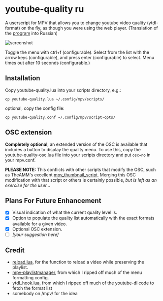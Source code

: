 # youtube-quality ru
A userscript for MPV that allows you to change youtube video quality (ytdl-format) on the fly, as though you were using the web player. (Translation of the [program](https://github.com/jgreco/mpv-youtube-quality/) into Russian)

![screenshot](quality-menu.png)

Toggle the menu with ctrl+f (configurable).   Select from the list with the arrow keys (configurable), and press enter (configurable) to select.  Menu times out after 10 seconds (configurable.)

## Installation
Copy youtube-quality.lua into your scripts directory, e.g.:

    cp youtube-quality.lua ~/.config/mpv/scripts/
optional, copy the config file:

    cp youtube-quality.conf ~/.config/mpv/script-opts/


## OSC extension
**Completely optional**, an extended version of the OSC is available that includes a button to display the quality menu.  To use this, copy the youtube-quality-osc.lua file into your scripts directory and put `osc=no` in your mpv.conf.

**PLEASE NOTE:** This conflicts with other scripts that modify the OSC, such as TheAMM's excellent [mpv_thumbnail_script](https://github.com/TheAMM/mpv_thumbnail_script).  Merging this OSC modification with that script or others is certainly possible, *but is left as an exercise for the user...*

## Plans For Future Enhancement
- [x] Visual indication of what the current quality level is.
- [x] Option to populate the quality list automatically with the exact formats available for a given video.
- [x] Optional OSC extension.
- [ ] *\[your suggestion here\]*

## Credit
- [reload.lua](https://github.com/4e6/mpv-reload/), for the function to reload a video while preserving the playlist.
- [mpv-playlistmanager](https://github.com/jonniek/mpv-playlistmanager), from which I ripped off much of the menu formatting config.
- ytdl_hook.lua, from which I ripped off much of the youtube-dl code to fetch the format list
- somebody on /mpv/ for the idea
